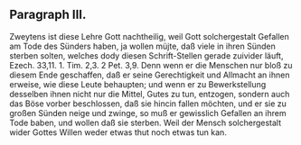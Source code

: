 
Paragraph III.
--------------

Zweytens ist diese Lehre Gott nachtheilig,
weil Gott solchergestalt Gefallen am Tode des Sünders
haben, ja wollen müjte, daß viele in ihren Sünden
sterben solten, welches dody diesen Schrift-Stellen gerade
zuivider läuft, Ezech. 33,11. 1. Tim. 2,3. 2 Pet. 3,9.
Denn wenn er die Menschen nur bloß zu diesem Ende
geschaffen, daß er seine Gerechtigkeit und Allmacht an
ihnen erweise, wie diese Leute behaupten; und wenn er
zu Bewerkstellung desselben ihnen nicht nur die Mittel,
Gutes zu tun, entzogen, sondern auch das Böse vorber
beschlossen, daß sie hincin fallen möchten, und er sie zu
großen Sünden neige und zwinge, so muß er gewisslich
Gefallen an ihrem Tode baben, und wollen daß sie sterben.
Weil der Mensch solchergestalt wider Gottes
Willen weder etwas thut noch etwas tun kan.

